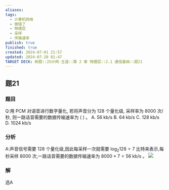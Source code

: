 ```yaml
---
aliases: 
tags:
  - 计算机网络
  - 做错了
  - 物理层
  - 采样
  - 传输速率
publish: true
finished: true
created: 2024-07-01 21:57
updated: 2024-07-20 01:47
TARGET DECK: 刷题::25计网-王道::第 2 章 物理层::2.1 通信基础::题21
---
```


## 题21
### 题目
Q:用 PCM 对语音进行数字量化, 若将声音分为 128 个量化级, 采样率为 8000 次/秒, 则一路话音需要的数据传输速率为 ( ) 。
A. ${56}\mathrm{\;{kb}}/\mathrm{s}$ B. ${64}\mathrm{\;{kb}}/\mathrm{s}$ C. ${128}\mathrm{\;{kb}}/\mathrm{s}$ D. ${1024}\mathrm{\;{kb}}/\mathrm{s}$
### 分析
A:声音信号需要 128 个量化级,因此每采样一次就需要 ${\log }_{2}{128} = 7$ 比特来表示,每秒采样 8000  次,一路话音需要的数据传输速率为 ${8000} \times  7 = {56}\mathrm{\;{kb}}/\mathrm{s}$ 。
![](https://img.hwenyi.tech/202407200148983.webp)
### 解
选A
